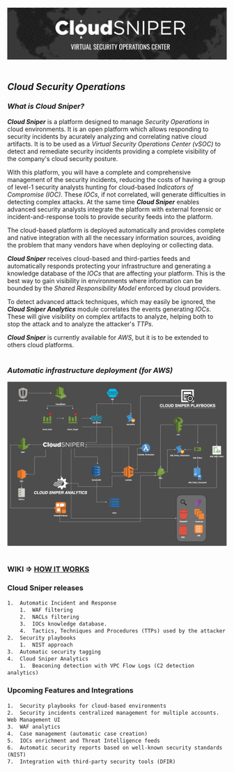 ![alt text](images/logo.png "Cloud Sniper")
<br> </br>
## *Cloud Security Operations*

### *What is Cloud Sniper?*

***Cloud Sniper*** is a platform designed to manage *Security Operations* in cloud environments. It is an open platform which allows responding to security incidents by acurately analyzing and correlating native cloud artifacts. It is to be used as a *Virtual Security Operations Center (vSOC)* to detect and remediate security incidents providing a complete visibility of the company's cloud security posture.

With this platform, you will have a complete and comprehensive management of the security incidents, reducing the costs of having a group of level-1 security analysts hunting for cloud-based *Indicators of Compromise (IOC)*. These *IOCs*, if not correlated, will generate difficulties in detecting complex attacks. At the same time ***Cloud Sniper*** enables advanced security analysts integrate the platform with external forensic or incident-and-response tools to provide security feeds into the platform.

The cloud-based platform is deployed automatically and provides complete and native integration with all the necessary information sources, avoiding the problem that many vendors have when deploying or collecting data.

***Cloud Sniper*** receives cloud-based and third-parties feeds and automatically responds protecting your infrastructure and generating a knowledge database of the *IOCs* that are affecting your platform. This is the best way to gain visibility in environments where information can be bounded by the *Shared Responsibility Model* enforced by cloud providers.

To detect advanced attack techniques, which may easily be ignored, the ***Cloud Sniper Analytics*** module correlates the events generating *IOCs*. These will give visibility on complex artifacts to analyze, helping both to stop the attack and to analyze the attacker's *TTPs*.

***Cloud Sniper*** is currently available for *AWS*, but it is to be extended to others cloud platforms.
<br> </br>
### *Automatic infrastructure deployment (for AWS)*

![alt text](images/deployment.png "Cloud Sniper")
<br> </br>
### WIKI => [HOW IT WORKS](wiki/WIKI.md)

### Cloud Sniper releases

    1.  Automatic Incident and Response 
        1.  WAF filtering
        2.  NACLs filtering
        3.  IOCs knowledge database. 
        4.  Tactics, Techniques and Procedures (TTPs) used by the attacker
    2.  Security playbooks
        1.  NIST approach
    3.  Automatic security tagging
    4.  Cloud Sniper Analytics
        1.  Beaconing detection with VPC Flow Logs (C2 detection analytics)

### Upcoming Features and Integrations

    1.  Security playbooks for cloud-based environments
    2.  Security incidents centralized management for multiple accounts. Web Management UI
    3.  WAF analytics
    4.  Case management (automatic case creation)
    5.  IOCs enrichment and Threat Intelligence feeds
    6.  Automatic security reports based on well-known security standards (NIST)
    7.  Integration with third-party security tools (DFIR)
